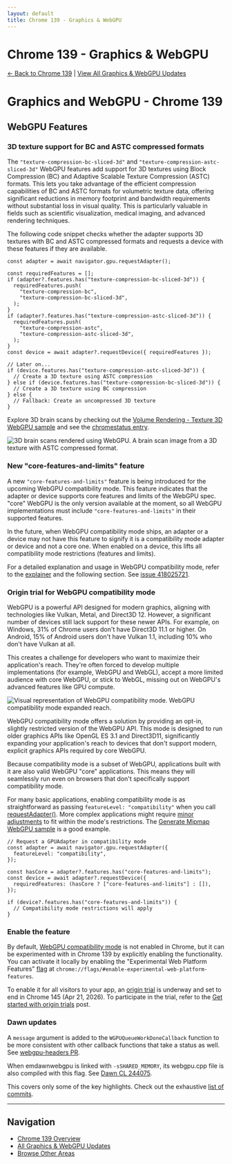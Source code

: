 ```yaml
---
layout: default
title: Chrome 139 - Graphics & WebGPU
---
```


# Chrome 139 - Graphics & WebGPU

[← Back to Chrome 139](./) | [View All Graphics & WebGPU Updates](/areas/graphics-webgpu/)

# Graphics and WebGPU - Chrome 139

## WebGPU Features

### 3D texture support for BC and ASTC compressed formats

The `"texture-compression-bc-sliced-3d"` and `"texture-compression-astc-sliced-3d"` WebGPU features add support for 3D textures using Block Compression (BC) and Adaptive Scalable Texture Compression (ASTC) formats. This lets you take advantage of the efficient compression capabilities of BC and ASTC formats for volumetric texture data, offering significant reductions in memory footprint and bandwidth requirements without substantial loss in visual quality. This is particularly valuable in fields such as scientific visualization, medical imaging, and advanced rendering techniques.

The following code snippet checks whether the adapter supports 3D textures with BC and ASTC compressed formats and requests a device with these features if they are available.
    
    
    const adapter = await navigator.gpu.requestAdapter();
    
    const requiredFeatures = [];
    if (adapter?.features.has("texture-compression-bc-sliced-3d")) {
      requiredFeatures.push(
        "texture-compression-bc",
        "texture-compression-bc-sliced-3d",
      );
    }
    if (adapter?.features.has("texture-compression-astc-sliced-3d")) {
      requiredFeatures.push(
        "texture-compression-astc",
        "texture-compression-astc-sliced-3d",
      );
    }
    const device = await adapter?.requestDevice({ requiredFeatures });
    
    // Later on...
    if (device.features.has("texture-compression-astc-sliced-3d")) {
      // Create a 3D texture using ASTC compression
    } else if (device.features.has("texture-compression-bc-sliced-3d")) {
      // Create a 3D texture using BC compression
    } else {
      // Fallback: Create an uncompressed 3D texture
    }
    

Explore 3D brain scans by checking out the [Volume Rendering - Texture 3D WebGPU sample](https://webgpu.github.io/webgpu-samples/?sample=volumeRenderingTexture3D) and see the [chromestatus entry](https://chromestatus.com/feature/5080855386783744).

![3D brain scans rendered using WebGPU.](/static/blog/new-in-webgpu-139/image/brain-scans.png) A brain scan image from a 3D texture with ASTC compressed format.


### New "core-features-and-limits" feature

A new `"core-features-and-limits"` feature is being introduced for the upcoming WebGPU compatibility mode. This feature indicates that the adapter or device supports core features and limits of the WebGPU spec. "core" WebGPU is the only version available at the moment, so all WebGPU implementations must include `"core-features-and-limits"` in their supported features.

In the future, when WebGPU compatibility mode ships, an adapter or a device may not have this feature to signify it is a compatibility mode adapter or device and not a core one. When enabled on a device, this lifts all compatibility mode restrictions (features and limits).

For a detailed explanation and usage in WebGPU compatibility mode, refer to the [explainer](https://gist.github.com/greggman/0dea9995e33393c546a4c2bd2a12e50e) and the following section. See [issue 418025721](https://issues.chromium.org/issues/418025721).


### Origin trial for WebGPU compatibility mode

WebGPU is a powerful API designed for modern graphics, aligning with technologies like Vulkan, Metal, and Direct3D 12. However, a significant number of devices still lack support for these newer APIs. For example, on Windows, 31% of Chrome users don't have Direct3D 11.1 or higher. On Android, 15% of Android users don't have Vulkan 1.1, including 10% who don't have Vulkan at all.

This creates a challenge for developers who want to maximize their application's reach. They're often forced to develop multiple implementations (for example, WebGPU and WebGL), accept a more limited audience with core WebGPU, or stick to WebGL, missing out on WebGPU's advanced features like GPU compute.

![Visual representation of WebGPU compatibility mode.](/static/blog/new-in-webgpu-139/image/webgpu-compatibility-mode.png) WebGPU compatibility mode expanded reach.

WebGPU compatibility mode offers a solution by providing an opt-in, slightly restricted version of the WebGPU API. This mode is designed to run older graphics APIs like OpenGL ES 3.1 and Direct3D11, significantly expanding your application's reach to devices that don't support modern, explicit graphics APIs required by core WebGPU.

Because compatibility mode is a subset of WebGPU, applications built with it are also valid WebGPU "core" applications. This means they will seamlessly run even on browsers that don't specifically support compatibility mode.

For many basic applications, enabling compatibility mode is as straightforward as passing `featureLevel: "compatibility"` when you call [requestAdapter()](https://developer.mozilla.org/docs/Web/API/GPU/requestAdapter). More complex applications might require [minor adjustments](https://webgpufundamentals.org/webgpu/lessons/webgpu-compatibility-mode.html) to fit within the mode's restrictions. The [Generate Mipmap WebGPU sample](https://webgpu.github.io/webgpu-samples/?sample=generateMipmap) is a good example.
    
    
    // Request a GPUAdapter in compatibility mode
    const adapter = await navigator.gpu.requestAdapter({
      featureLevel: "compatibility",
    });
    
    const hasCore = adapter?.features.has("core-features-and-limits");
    const device = await adapter?.requestDevice({
      requiredFeatures: (hasCore ? ["core-features-and-limits"] : []),
    });
    
    if (device?.features.has("core-features-and-limits")) {
      // Compatibility mode restrictions will apply
    }
    

### Enable the feature

By default, [WebGPU compatibility mode](https://chromestatus.com/feature/6436406437871616) is not enabled in Chrome, but it can be experimented with in Chrome 139 by explicitly enabling the functionality. You can activate it locally by enabling the "Experimental Web Platform Features" [flag](/docs/web-platform/chrome-flags#chromeflags) at `chrome://flags/#enable-experimental-web-platform-features`.

To enable it for all visitors to your app, an [origin trial](/origintrials#/view_trial/1489002626799370241) is underway and set to end in Chrome 145 (Apr 21, 2026). To participate in the trial, refer to the [Get started with origin trials](/docs/web-platform/origin-trials#take_part_in_an_origin_trial) post.


### Dawn updates

A `message` argument is added to the `WGPUQueueWorkDoneCallback` function to be more consistent with other callback functions that take a status as well. See [webgpu-headers PR](https://github.com/webgpu-native/webgpu-headers/pull/528).

When emdawnwebgpu is linked with `-sSHARED_MEMORY`, its webgpu.cpp file is also compiled with this flag. See [Dawn CL 244075](https://dawn-review.googlesource.com/c/dawn/+/244075).

This covers only some of the key highlights. Check out the exhaustive [list of commits](https://dawn.googlesource.com/dawn/+log/chromium/7204..chromium/7258?n=1000).

<!-- Deduplication: 4 → 4 features -->

---

## Navigation
- [Chrome 139 Overview](./)
- [All Graphics & WebGPU Updates](/areas/graphics-webgpu/)
- [Browse Other Areas](./)
